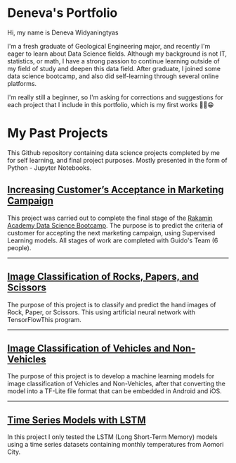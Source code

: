 # Deneva's Portfolio

Hi, my name is Deneva Widyaningtyas

I'm a fresh graduate of Geological Engineering major, and recently I'm eager to learn about Data Science fields. Although my background is not IT, statistics, or math, I have a strong passion to continue learning outside of my field of study and deepen this data field. After graduate, I joined some data science bootcamp, and also did self-learning through several online platforms.

I'm really still a beginner, so I'm asking for corrections and suggestions for each project that I include in this portfolio, which is my first works ✌🏻😁

# My Past Projects

This Github repository containing data science projects completed by me for self learning, and final project purposes. Mostly presented in the form of Python - Jupyter Notebooks.

## [Increasing Customer’s Acceptance in Marketing Campaign](https://github.com/denevawidya/Marketing_Campaign_Response)

This project was carried out to complete the final stage of the [Rakamin Academy Data Science Bootcamp](rakamin.com). The purpose is to predict the criteria of customer for accepting the next marketing campaign, using Supervised Learning models. All stages of work are completed with Guido's Team (6 people). 

<hr>

## [Image Classification of Rocks, Papers, and Scissors](https://github.com/denevawidya/RPS_Image_Classification)

The purpose of this project is to classify and predict the hand images of Rock, Paper, or Scissors. This using artificial neural network with TensorFlowThis program.

<hr>

## [Image Classification of Vehicles and Non-Vehicles](https://github.com/denevawidya/Vehicles_Image_Classification)

The purpose of this project is to develop a machine learning models for image classification of Vehicles and Non-Vehicles, after that converting the model into a TF-Lite file format that can be embedded in Android and iOS.

<hr>

## [Time Series Models with LSTM](https://github.com/denevawidya/Time_Series_Model)

In this project I only tested the LSTM (Long Short-Term Memory) models using a time series datasets containing monthly temperatures from Aomori City. 
